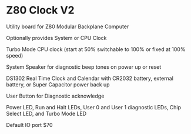 # Z80 Clock V2

Utility board for Z80 Modular Backplane Computer

Optionally provides System or CPU Clock

Turbo Mode CPU clock (start at 50% switchable to 100% or fixed at 100% speed)

System Speaker for diagnostic beep tones on power up or reset

DS1302 Real Time Clock and Calendar with CR2032 battery, external battery, or Super Capacitor power back up

User Button for Diagnostic acknowledge

Power LED, Run and Halt LEDs, User 0 and User 1 diagnostic LEDs, Chip Select LED, and Turbo Mode LED

Default IO port $70
